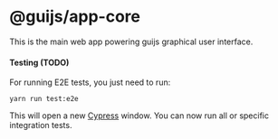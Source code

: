 # @guijs/app-core

This is the main web app powering guijs graphical user interface.

#### Testing (TODO)

For running E2E tests, you just need to run:

```
yarn run test:e2e
```

This will open a new [Cypress](https://www.cypress.io/) window.
You can now run all or specific integration tests.
